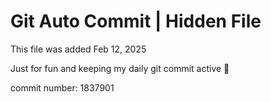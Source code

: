 # Git Auto Commit | Hidden File

This file was added Feb 12, 2025

Just for fun and keeping my daily git commit active 🤪

commit number: 1837901
